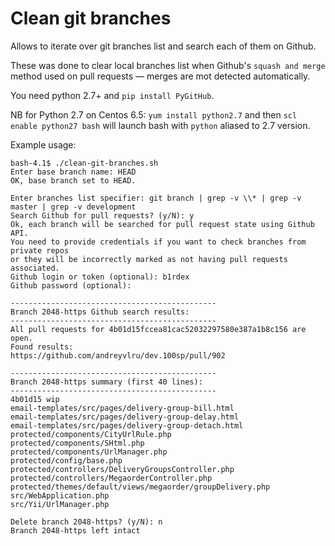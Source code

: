 # Clean git branches

Allows to iterate over git branches list and search each of them on Github.

These was done to clear local branches list when Github's `squash and merge` method used on pull requests — merges are mot detected automatically.

You need python 2.7+ and `pip install PyGitHub`.

NB for Python 2.7 on Centos 6.5: `yum install python2.7` and then `scl enable python27 bash` will launch bash with `python` aliased to 2.7 version. 

Example usage:
```
bash-4.1$ ./clean-git-branches.sh
Enter base branch name: HEAD
OK, base branch set to HEAD.

Enter branches list specifier: git branch | grep -v \\* | grep -v master | grep -v development
Search Github for pull requests? (y/N): y
Ok, each branch will be searched for pull request state using Github API.
You need to provide credentials if you want to check branches from private repos
or they will be incorrectly marked as not having pull requests associated.
Github login or token (optional): b1rdex
Github password (optional):

----------------------------------------------
Branch 2048-https Github search results:
----------------------------------------------
All pull requests for 4b01d15fccea81cac52032297580e387a1b8c156 are open.
Found results:
https://github.com/andreyvlru/dev.100sp/pull/902

----------------------------------------------
Branch 2048-https summary (first 40 lines):
----------------------------------------------
4b01d15 wip
email-templates/src/pages/delivery-group-bill.html
email-templates/src/pages/delivery-group-delay.html
email-templates/src/pages/delivery-group-detach.html
protected/components/CityUrlRule.php
protected/components/SHtml.php
protected/components/UrlManager.php
protected/config/base.php
protected/controllers/DeliveryGroupsController.php
protected/controllers/MegaorderController.php
protected/themes/default/views/megaorder/groupDelivery.php
src/WebApplication.php
src/Yii/UrlManager.php

Delete branch 2048-https? (y/N): n
Branch 2048-https left intact

```

